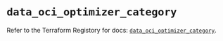 # `data_oci_optimizer_category`

Refer to the Terraform Registory for docs: [`data_oci_optimizer_category`](https://registry.terraform.io/providers/oracle/oci/6.18.0/docs/data-sources/optimizer_category).
